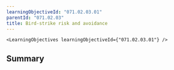 ```yaml
---
learningObjectiveId: "071.02.03.01"
parentId: "071.02.03"
title: Bird-strike risk and avoidance
---
```


```tsx eval
<LearningObjectives learningObjectiveId={"071.02.03.01"} />
```

## Summary
